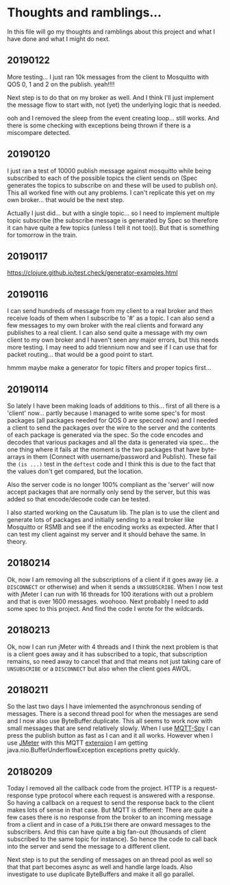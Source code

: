 # Thoughts and ramblings...

In this file will go my thoughts and ramblings about this project and what I have done and what I might do next.

## 20190122

More testing... I just ran 10k messages from the client to Mosquitto with QOS 0, 1 and 2 on the publish. yeah!!!!

Next step is to do that on my broker as well. And I think I'll just implement the message flow to start with, not (yet) the underlying logic that is needed.

ooh and I removed the sleep from the event creating loop... still works. And there is some checking with exceptions being thrown if there is a miscompare detected. 

## 20190120

I just ran a test of 10000 publish message against mosquitto while being subscribed to each of the possible topics the client sends on (Spec generates the topics to subscribe on and these will be used to publish on). This all worked fine with out any problems. I can't replicate this yet on my own broker... that would be the next step.

Actually I just did... but with a single topic... so I need to implement multiple topic subscribe (the subscribe message is generated by Spec so therefore it can have quite a few topics (unless I tell it not too)). But that is something for tomorrow in the train.

## 20190117

https://clojure.github.io/test.check/generator-examples.html


## 20190116

I can send hundreds of message from my client to a real broker and then receive loads of them when I subscribe to '#' as a topic. I can also send a few messages to my own broker with the real clients and forward any publishes to a real client. I can also send quite a message with my own client to my own broker and I haven't seen any major errors, but this needs more testing. I may need to add triennium now and see if I can use that for packet routing... that would be a good point to start.

hmmm maybe make a generator for topic filters and proper topics first...

## 20190114

So lately I have been making loads of additions to this... first of all there is a 'client' now... partly because I managed to write some spec's for most packages (all packages needed for QOS 0 are specced now) and I needed a client to send the packages over the wire to the server and the contents of each package is generated via the spec. So the code encodes and decodes that various packages and all the data is generated via spec... the one thing where it fails at the moment is the two packages that have byte-arrays in them (Connect with username/password and Publish). These fail the ```(is ...)``` test in the ```deftest``` code and I think this is due to the fact that the values don't get compared, but the location.

Also the server code is no longer 100% compliant as the 'server' will now accept packages that are normally only send by the server, but this was added so that encode/decode code can be tested.

I also started working on the Causatum lib. The plan is to use the client and generate lots of packages and initially sending to a real broker like Mosquitto or RSMB and see if the encoding works as expected. After that I can test my client against my server and it should behave the same. In theory.

## 20180214

Ok, now I am removing all the subscriptions of a client if it goes away (ie. a `DISCONNECT` or otherwise) and when it sends a `UNSSUBSCRIBE`. When I now test with jMeter I can run with 16 threads for 100 iterations with out a problem and that is over 1600 messages. woohooo. Next probably I need to add some spec to this project. And find the code I wrote for the wildcards.

## 20180213

Ok, now I can run jMeter with 4 threads and I think the next problem is that is a client goes away and it has subscribed to a topic, that subscription remains, so need away to cancel that and that means not just taking care of `UNSUBSCRIBE` or a `DISCONNECT` but also when the client goes AWOL.

## 20180211

So the last two days I have imlemented the asynchronous sending of messages. There is a second thread pool for when the messages are send and I now also use ByteBuffer.duplicate. This all seems to work now with small messages that are send relatively slowly. When I use [MQTT-Spy](https://github.com/eclipse/paho.mqtt-spy/wiki) I can press the publish button as fast as I can and it all works. However when I use [JMeter](http://jmeter.apache.org/) with this MQTT [extension](https://github.com/emqtt/mqtt-jmeter) I am getting java.nio.BufferUnderflowException exceptions pretty quickly.

## 20180209

Today I removed all the callback code from the project. HTTP is a request-response type protocol where each request is answered with a response. So having a callback on a request to send the response back to the client makes lots of sense in that case. But MQTT is different: There are quite a few cases there is no response from the broker to an incoming message from a client and in case of a `PUBLISH` there are onward messages to the subscribers. And this can have quite a big fan-out (thousands of client subscribed to the same topic for instance). So hence the code to call back into the server and send the message to a different client.

Next step is to put the sending of messages on an thread pool as well so that that part becomes async as well and handle large loads. Also investigate to use duplicate ByteBuffers and make it all go parallel.
